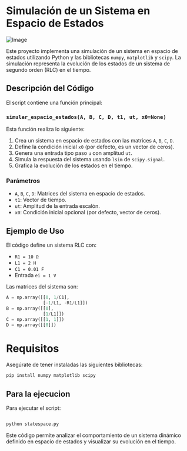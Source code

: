 # Simulación de un Sistema en Espacio de Estados

![Image](https://github.com/user-attachments/assets/ef89cd9c-94e5-4bac-a624-f97d124e29c4)


Este proyecto implementa una simulación de un sistema en espacio de estados utilizando Python y las bibliotecas `numpy`, `matplotlib` y `scipy`. La simulación representa la evolución de los estados de un sistema de segundo orden (RLC) en el tiempo.

## Descripción del Código

El script contiene una función principal:

### `simular_espacio_estados(A, B, C, D, t1, ut, x0=None)`
Esta función realiza lo siguiente:
1. Crea un sistema en espacio de estados con las matrices `A`, `B`, `C`, `D`.
2. Define la condición inicial `x0` (por defecto, es un vector de ceros).
3. Genera una entrada tipo paso `u` con amplitud `ut`.
4. Simula la respuesta del sistema usando `lsim` de `scipy.signal`.
5. Grafica la evolución de los estados en el tiempo.

### Parámetros
- `A`, `B`, `C`, `D`: Matrices del sistema en espacio de estados.
- `t1`: Vector de tiempo.
- `ut`: Amplitud de la entrada escalón.
- `x0`: Condición inicial opcional (por defecto, vector de ceros).

## Ejemplo de Uso

El código define un sistema RLC con:
- `R1 = 10 Ω`
- `L1 = 2 H`
- `C1 = 0.01 F`
- Entrada `ei = 1 V`

Las matrices del sistema son:
```python
A = np.array([[0, 1/C1],
              [-1/L1, -R1/L1]])
B = np.array([[0],
              [1/L1]])
C = np.array([[1, 1]])
D = np.array([[0]])
```
# Requisitos
Asegúrate de tener instaladas las siguientes bibliotecas:
```python
pip install numpy matplotlib scipy

```

## Para la ejecucion
Para ejecutar el script:
```python

python statespace.py
```
Este código permite analizar el comportamiento de un sistema dinámico definido en espacio de estados y visualizar su evolución en el tiempo.